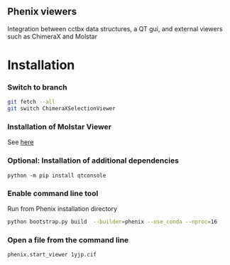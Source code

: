## Phenix viewers 
Integration between cctbx data structures, a QT gui, and external viewers such as ChimeraX and Molstar

# Installation

### Switch to branch
```bash
git fetch --all
git switch ChimeraXSelectionViewer
```

### Installation of Molstar Viewer
See [here](https://github.com/phenix-project/phenix-molstar)

### Optional: Installation of additional dependencies
```
python -m pip install qtconsole
```

### Enable command line tool
Run from Phenix installation directory
```bash
python bootstrap.py build  --builder=phenix --use_conda --nproc=16
```


### Open a file from the command line
```bash
phenix.start_viewer 1yjp.cif
```
